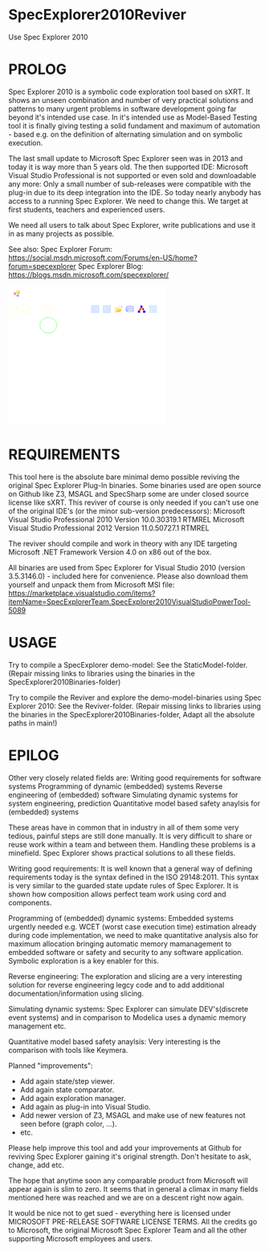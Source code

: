 # SpecExplorer2010Reviver
Use Spec Explorer 2010

PROLOG
======
Spec Explorer 2010 is a symbolic code exploration tool based on sXRT. 
It shows an unseen combination and number of very practical solutions and patterns to many urgent problems in software development going far beyond it's intended use case. In it's intended use as Model-Based Testing tool it is finally giving testing a solid fundament and maximum of automation - based e.g. on the definition of alternating simulation and on symbolic execution.

The last small update to Microsoft Spec Explorer seen was in 2013 and today it is way more than 5 years old.
The then supported IDE: Microsoft Visual Studio Professional is not supported or even sold and downloadable any more:
Only a small number of sub-releases were compatible with the plug-in due to its deep integration into the IDE.
So today nearly anybody has access to a running Spec Explorer. We need to change this. We target at first students, teachers and experienced users.

We need all users to talk about Spec Explorer, write publications and use it in as many projects as possible.

See also:
Spec Explorer Forum:
https://social.msdn.microsoft.com/Forums/en-US/home?forum=specexplorer
Spec Explorer Blog:
https://blogs.msdn.microsoft.com/specexplorer/

![Screenshot](Images/Viewer.png)

REQUIREMENTS
======
This tool here is the absolute bare minimal demo possible reviving the original Spec Explorer Plug-In binaries.
Some binaries used are open source on Github like Z3, MSAGL and SpecSharp some are under closed source license like sXRT. 
This reviver of course is only needed if you can't use one of the original IDE's (or the minor sub-version predecessors):
Microsoft Visual Studio Professional 2010 Version 10.0.30319.1 RTMREL
Microsoft Visual Studio Professional 2012 Version 11.0.50727.1 RTMREL

The reviver should compile and work in theory with any IDE targeting 
Microsoft .NET Framework Version 4.0 on x86 out of the box.

All binaries are used from Spec Explorer for Visual Studio 2010 (version 3.5.3146.0) - included here for convenience.
Please also download them yourself and unpack them from Microsoft MSI file:
https://marketplace.visualstudio.com/items?itemName=SpecExplorerTeam.SpecExplorer2010VisualStudioPowerTool-5089

USAGE
======
Try to compile a SpecExplorer demo-model: See the StaticModel-folder.
(Repair missing links to libraries using the binaries in the SpecExplorer2010Binaries-folder)

Try to compile the Reviver and explore the demo-model-binaries using Spec Explorer 2010: See the Reviver-folder.
(Repair missing links to libraries using the binaries in the SpecExplorer2010Binaries-folder,
Adapt all the absolute paths in main!)


EPILOG
======
Other very closely related fields are:
Writing good requirements for software systems
Programming of dynamic (embedded) systems
Reverse engineering of (embedded) software
Simulating dynamic systems for system engineering, prediction
Quantitative model based safety anaylsis for (embedded) systems

These areas have in common that in industry in all of them some very tedious, painful steps are still done manually.
It is very difficult to share or reuse work within a team and between them.
Handling these problems is a minefield. Spec Explorer shows practical solutions to all these fields.

Writing good requirements:
It is well known that a general way of defining requirements today is the syntax defined in the ISO 29148:2011. 
This syntax is very similar to the guarded state update rules of Spec Explorer.
It is shown how composition allows perfect team work using cord and components.

Programming of (embedded) dynamic systems:
Embedded systems urgently needed e.g. WCET (worst case execution time) estimation already during code implementation, we need to make quantitative analysis also for maximum allocation bringing automatic memory mamanagement to embedded software or safety and security to any software application. Symbolic exploration is a key enabler for this.

Reverse engineering:
The exploration and slicing are a very interesting solution for reverse engineering legcy code and to add additional documentation/information using slicing.

Simulating dynamic systems:
Spec Explorer can simulate DEV's(discrete event systems) and in comparison to Modelica uses a dynamic memory management etc.

Quantitative model based safety anaylsis:
Very interesting is the comparison with tools like Keymera.

Planned "improvements":
* Add again state/step viewer.
* Add again state comparator.
* Add again exploration manager.
* Add again as plug-in into Visual Studio.
* Add newer version of Z3, MSAGL and make use of new features not seen before (graph color, ...).
* etc.

Please help improve this tool and add your improvements at Github for reviving Spec Explorer gaining it's original strength. Don't hesitate to ask, change, add etc.

The hope that anytime soon any comparable product from Microsoft will appear again is slim to zero.
It seems that in general a climax in many fields mentioned here was reached and we are on a descent right now again.

It would be nice not to get sued - everything here is licensed under MICROSOFT PRE-RELEASE SOFTWARE LICENSE TERMS. 
All the credits go to Microsoft, the original Microsoft Spec Explorer Team and all the other supporting Microsoft employees and users.


